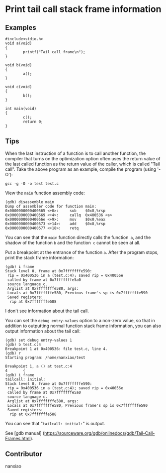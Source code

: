 # Print tail call stack frame information
## Examples
	#include<stdio.h>
	void a(void)
	{
	        printf("Tail call frame\n");
	}
	
	void b(void)
	{
	        a();
	}
	
	void c(void)
	{
	        b();
	}
	
	int main(void)
	{
	        c();
	        return 0;
	}

## Tips
When the last instruction of a function is to call another function, the compiler that turns on the optimization option often uses the return value of the last called function as the return value of the caller, which is called &quot;Tail call&quot;. Take the above program as an example, compile the program (using &#39;-O&#39;):

    gcc -g -O -o test test.c
View the `main` function assembly code:

	(gdb) disassemble main
    Dump of assembler code for function main:
    0x0000000000400565 <+0>:     sub    $0x8,%rsp
    0x0000000000400569 <+4>:     callq  0x400536 <a>
    0x000000000040056e <+9>:     mov    $0x0,%eax
    0x0000000000400573 <+14>:    add    $0x8,%rsp
    0x0000000000400577 <+18>:    retq
You can see that the `main` function directly calls the function` a`, and the shadow of the function `b` and the function` c` cannot be seen at all.
  
Put a breakpoint at the entrance of the function `a`. After the program stops, print the stack frame information:

	(gdb) i frame
	Stack level 0, frame at 0x7fffffffe590:
	 rip = 0x400536 in a (test.c:4); saved rip = 0x40056e
	 called by frame at 0x7fffffffe5a0
	 source language c.
	 Arglist at 0x7fffffffe580, args:
	 Locals at 0x7fffffffe580, Previous frame's sp is 0x7fffffffe590
	 Saved registers:
	  rip at 0x7fffffffe588
I don&#39;t see information about the tail call.

You can set the `debug entry-values` option to a non-zero value, so that in addition to outputting normal function stack frame information, you can also output information about the tail call:

	(gdb) set debug entry-values 1
	(gdb) b test.c:4
	Breakpoint 1 at 0x400536: file test.c, line 4.
	(gdb) r
	Starting program: /home/nanxiao/test
	
	Breakpoint 1, a () at test.c:4
	4       {
	(gdb) i frame
	tailcall: initial:
	Stack level 0, frame at 0x7fffffffe590:
	 rip = 0x400536 in a (test.c:4); saved rip = 0x40056e
	 called by frame at 0x7fffffffe5a0
	 source language c.
	 Arglist at 0x7fffffffe580, args:
	 Locals at 0x7fffffffe580, Previous frame's sp is 0x7fffffffe590
	 Saved registers:
	  rip at 0x7fffffffe588

You can see that &quot;` tailcall: initial: `&quot; is output.

See [gdb manual] (https://sourceware.org/gdb/onlinedocs/gdb/Tail-Call-Frames.html).

## Contributor

nanxiao
